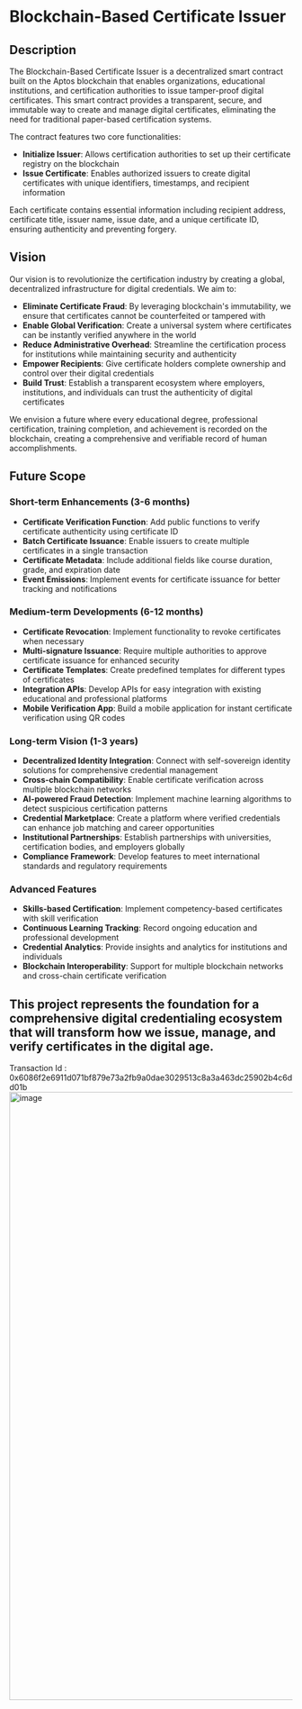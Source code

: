 # Blockchain-Based Certificate Issuer

## Description

The Blockchain-Based Certificate Issuer is a decentralized smart contract built on the Aptos blockchain that enables organizations, educational institutions, and certification authorities to issue tamper-proof digital certificates. This smart contract provides a transparent, secure, and immutable way to create and manage digital certificates, eliminating the need for traditional paper-based certification systems.

The contract features two core functionalities:
- **Initialize Issuer**: Allows certification authorities to set up their certificate registry on the blockchain
- **Issue Certificate**: Enables authorized issuers to create digital certificates with unique identifiers, timestamps, and recipient information

Each certificate contains essential information including recipient address, certificate title, issuer name, issue date, and a unique certificate ID, ensuring authenticity and preventing forgery.

## Vision

Our vision is to revolutionize the certification industry by creating a global, decentralized infrastructure for digital credentials. We aim to:

- **Eliminate Certificate Fraud**: By leveraging blockchain's immutability, we ensure that certificates cannot be counterfeited or tampered with
- **Enable Global Verification**: Create a universal system where certificates can be instantly verified anywhere in the world
- **Reduce Administrative Overhead**: Streamline the certification process for institutions while maintaining security and authenticity
- **Empower Recipients**: Give certificate holders complete ownership and control over their digital credentials
- **Build Trust**: Establish a transparent ecosystem where employers, institutions, and individuals can trust the authenticity of digital certificates

We envision a future where every educational degree, professional certification, training completion, and achievement is recorded on the blockchain, creating a comprehensive and verifiable record of human accomplishments.

## Future Scope

### Short-term Enhancements (3-6 months)
- **Certificate Verification Function**: Add public functions to verify certificate authenticity using certificate ID
- **Batch Certificate Issuance**: Enable issuers to create multiple certificates in a single transaction
- **Certificate Metadata**: Include additional fields like course duration, grade, and expiration date
- **Event Emissions**: Implement events for certificate issuance for better tracking and notifications

### Medium-term Developments (6-12 months)
- **Certificate Revocation**: Implement functionality to revoke certificates when necessary
- **Multi-signature Issuance**: Require multiple authorities to approve certificate issuance for enhanced security
- **Certificate Templates**: Create predefined templates for different types of certificates
- **Integration APIs**: Develop APIs for easy integration with existing educational and professional platforms
- **Mobile Verification App**: Build a mobile application for instant certificate verification using QR codes

### Long-term Vision (1-3 years)
- **Decentralized Identity Integration**: Connect with self-sovereign identity solutions for comprehensive credential management
- **Cross-chain Compatibility**: Enable certificate verification across multiple blockchain networks
- **AI-powered Fraud Detection**: Implement machine learning algorithms to detect suspicious certification patterns
- **Credential Marketplace**: Create a platform where verified credentials can enhance job matching and career opportunities
- **Institutional Partnerships**: Establish partnerships with universities, certification bodies, and employers globally
- **Compliance Framework**: Develop features to meet international standards and regulatory requirements

### Advanced Features
- **Skills-based Certification**: Implement competency-based certificates with skill verification
- **Continuous Learning Tracking**: Record ongoing education and professional development
- **Credential Analytics**: Provide insights and analytics for institutions and individuals
- **Blockchain Interoperability**: Support for multiple blockchain networks and cross-chain certificate verification

This project represents the foundation for a comprehensive digital credentialing ecosystem that will transform how we issue, manage, and verify certificates in the digital age.
------

Transaction Id : 0x6086f2e6911d071bf879e73a2fb9a0dae3029513c8a3a463dc25902b4c6dd01b
<img width="1920" height="1080" alt="image" src="https://github.com/user-attachments/assets/28010b1e-7b73-47be-a8a2-7c820af5e004" />
